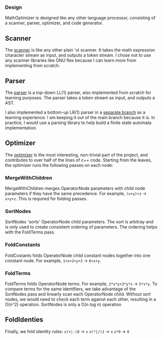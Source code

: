 ### Design

MathOptimizer is designed like any other language processor, consisting of a scanner, parser, optimizer, and code generator.

## Scanner
The [scanner](https://github.com/caojoshua/MathOptimizer/blob/main/src/Scanner.cpp) is like any other plain 'ol scanner. It takes the math expression character stream as input, and outputs a token stream. I chose not to use any scanner libraries like GNU flex because I can learn more from implementing from scratch.

## Parser
The [parser](https://github.com/caojoshua/MathOptimizer/blob/main/src/Parser.cpp) is a top-down LL(1) parser, also implemented from scratch for learning purposes. The parser takes a token stream as input, and outputs a AST.

I also implemented a bottom-up LR(1) parser in a [separate branch](https://github.com/caojoshua/MathOptimizer/tree/bottomup/src) as a learning experience. I am keeping it out of the main branch because it is. In practice, I would use a parsing library to help build a finite state automata implementation.

## Optimizer
The [optimizer](https://github.com/caojoshua/MathOptimizer/blob/bottomup/src/Optimizer.cpp) is the most interesting, non-trivial part of the project, and contributes to over half of the lines of c++ code. Starting from the leaves, the optimizer runs the following passes on each node:

### MergeWithChildren
MergeWithChildren merges OperatorNode parameters with child node parameters if they have the same precedence. For example, `(x+y)+z` -> `x+y+z`. This is required for folding passes.

### SortNodes
SortNodes 'sorts' OperatorNode child parameters. The sort is arbitray and is only used to create consistent ordering of parameters. The ordering helps with the FoldTerms pass.

### FoldConstants
FoldCostants folds OperatorNode child constant nodes together into one constant node. For example, `1+x+2+y+3` -> `6+x+y`.

### FoldTerms
FoldTerms folds OperatorNode terms. For example, `2*x*y+3*y*x` -> `5*x*y`. To compare terms for the same identifiers, we take advantage of the SortNodes pass and linearly scan each OperatorNode child. Without sort nodes, we would need to check each term against each other, resulting in a O(n^2) operation. SortNodes is only a O(n log n) operation

## FoldIdenties
Finally, we fold identity rules:
`x(+|-)0` -> `x`
`x(*|/)1` -> `x`
`x*0` -> `0`
